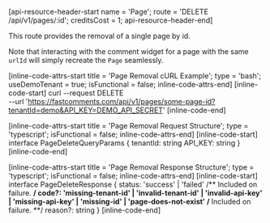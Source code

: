 [api-resource-header-start name = 'Page'; route = 'DELETE /api/v1/pages/:id'; creditsCost = 1; api-resource-header-end]

This route provides the removal of a single page by id.

Note that interacting with the comment widget for a page with the same `urlId` will simply recreate the `Page` seamlessly.

[inline-code-attrs-start title = 'Page Removal cURL Example'; type = 'bash'; useDemoTenant = true; isFunctional = false; inline-code-attrs-end]
[inline-code-start]
curl --request DELETE \
  --url 'https://fastcomments.com/api/v1/pages/some-page-id?tenantId=demo&API_KEY=DEMO_API_SECRET'
[inline-code-end]

[inline-code-attrs-start title = 'Page Removal Request Structure'; type = 'typescript'; isFunctional = false; inline-code-attrs-end]
[inline-code-start]
interface PageDeleteQueryParams {
    tenantId: string
    API_KEY: string
}
[inline-code-end]

[inline-code-attrs-start title = 'Page Removal Response Structure'; type = 'typescript'; isFunctional = false; inline-code-attrs-end]
[inline-code-start]
interface PageDeleteResponse {
    status: 'success' | 'failed'
    /** Included on failure. **/
    code?: 'missing-tenant-id' | 'invalid-tenant-id' | 'invalid-api-key' | 'missing-api-key' | 'missing-id' | 'page-does-not-exist'
    /** Included on failure. **/
    reason?: string
}
[inline-code-end]
